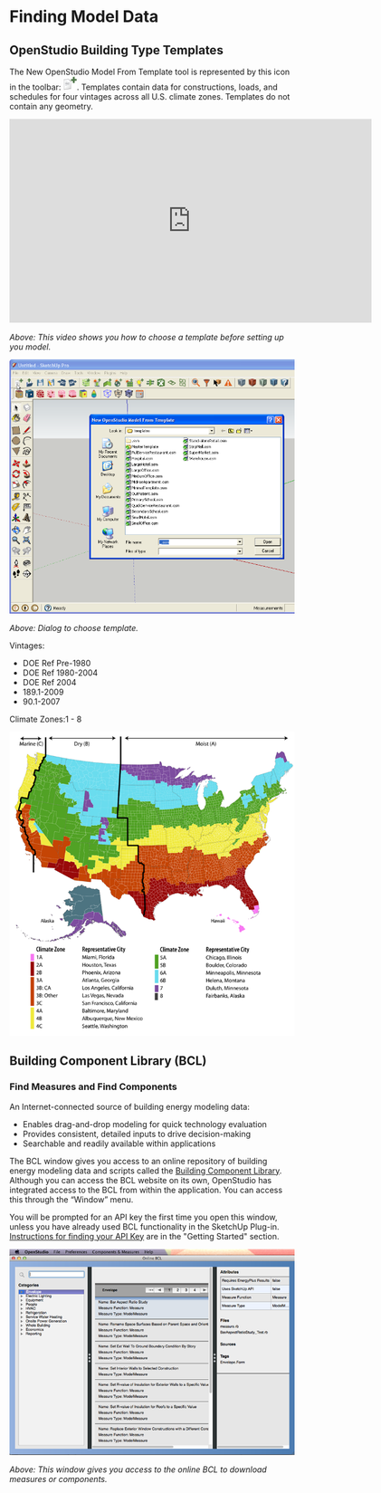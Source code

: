 # Finding Model Data
## OpenStudio Building Type Templates
The New OpenStudio Model From Template tool is represented by this icon in the toolbar: ![New OpenStudio Model](../../img/plugin_reference_guide/os_new.png "New OpenStudio Model"). Templates contain data for constructions, loads, and schedules for four vintages across all U.S. climate zones. Templates do not contain any geometry.
 
 <iframe width="640" height="360" src="http://www.youtube.com/embed/wzzY_W2WELo?rel=0&start=0&end=43&autoplay=0" frameborder="0" allowfullscreen></iframe>

*Above: This video shows you how to choose a template before setting up you model.*

![Choose Template](../../img/create_model/from_template.png "Start a New Model with a from Template")

*Above: Dialog to choose template.*

Vintages:

* DOE Ref Pre-1980
* DOE Ref 1980-2004
* DOE Ref 2004
* 189.1-2009
* 90.1-2007

Climate Zones:1 - 8


![Choose Climate](../../img/create_model/climate_zones.png "Climate Zone Map")

## Building Component Library (BCL)
### Find Measures and Find Components
An Internet-connected source of building energy modeling data:

* Enables drag-and-drop modeling for quick technology evaluation
* Provides consistent, detailed inputs to drive decision-making
* Searchable and readily available within applications

The BCL window gives you access to an online repository of building energy modeling data and scripts called the [Building Component Library](https://bcl.nrel.gov/). Although you can access the BCL website on its own, OpenStudio has integrated access to the BCL from within the application. You can access this through the “Window” menu.

You will be prompted for an API key the first time you open this window, unless you have already used BCL functionality in the SketchUp Plug-in. [Instructions for finding your API Key](../getting_started/GettingStarted.md#connecting-with-the-building-component-library) are in the "Getting Started" section.


![BCL Window](../../img/os_interface/bcl_window.png "BCL Window")

*Above: This window gives you access to the online BCL to download measures or components.*


